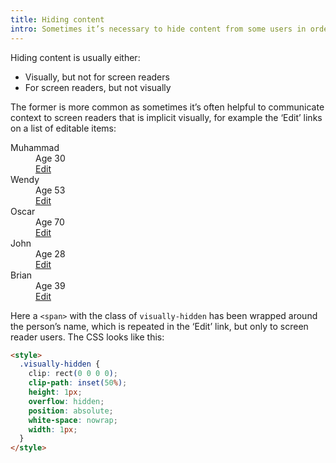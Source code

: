 ```yaml
---
title: Hiding content
intro: Sometimes it’s necessary to hide content from some users in order to give the best experience.
---
```


Hiding content is usually either:

- Visually, but not for screen readers
- For screen readers, but not visually

The former is more common as sometimes it’s often helpful to communicate context to screen readers that is implicit visually, for example the ‘Edit’ links on a list of editable items:

<style>
  .visually-hidden {
    clip: rect(0 0 0 0);
    clip-path: inset(50%);
    height: 1px;
    overflow: hidden;
    position: absolute;
    white-space: nowrap;
    width: 1px;
  }
</style>

<dl>
    <dt>Muhammad</dt>
        <dd>Age 30</dd>
        <dd><a href="#">Edit<span class="visually-hidden"> Muhammad</span></a></dd>
    <dt>Wendy</dt>
        <dd>Age 53</dd>
        <dd><a href="#">Edit<span class="visually-hidden"> Wendy</span></a></dd>
    <dt>Oscar</dt>
        <dd>Age 70</dd>
        <dd><a href="#">Edit<span class="visually-hidden"> Oscar</span></a></dd>
    <dt>John</dt>
        <dd>Age 28</dd>
        <dd><a href="#">Edit<span class="visually-hidden"> John</span></a></dd>
    <dt>Brian</dt>
        <dd>Age 39</dd>
        <dd><a href="#">Edit<span class="visually-hidden"> Brian</span></a></dd>
</dl>

Here a `<span>` with the class of `visually-hidden` has been wrapped around the person’s name, which is repeated in the ‘Edit’ link, but only to screen reader users. The CSS looks like this:

```html
<style>
  .visually-hidden {
    clip: rect(0 0 0 0);
    clip-path: inset(50%);
    height: 1px;
    overflow: hidden;
    position: absolute;
    white-space: nowrap;
    width: 1px;
  }
</style>
```
